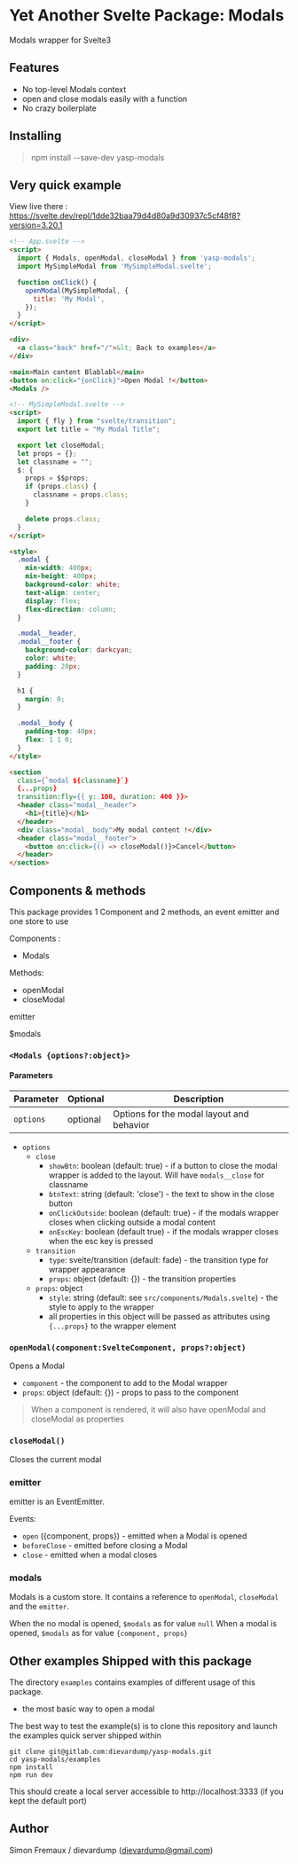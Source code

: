 # Yet Another Svelte Package: Modals

Modals wrapper for Svelte3

## Features

- No top-level Modals context
- open and close modals easily with a function
- No crazy boilerplate

## Installing

> npm install --save-dev yasp-modals

## Very quick example

View live there : https://svelte.dev/repl/1dde32baa79d4d80a9d30937c5cf48f8?version=3.20.1

```html
<!-- App.svelte -->
<script>
  import { Modals, openModal, closeModal } from 'yasp-modals';
  import MySimpleModal from 'MySimpleModal.svelte';

  function onClick() {
    openModal(MySimpleModal, {
      title: 'My Modal',
    });
  }
</script>

<div>
  <a class="back" href="/">&lt; Back to examples</a>
</div>

<main>Main content Blablabl</main>
<button on:click="{onClick}">Open Modal !</button>
<Modals />

<!-- MySimpleModal.svelte -->
<script>
  import { fly } from "svelte/transition";
  export let title = "My Modal Title";

  export let closeModal;
  let props = {};
  let classname = "";
  $: {
    props = $$props;
    if (props.class) {
      classname = props.class;
    }

    delete props.class;
  }
</script>

<style>
  .modal {
    min-width: 400px;
    min-height: 400px;
    background-color: white;
    text-align: center;
    display: flex;
    flex-direction: column;
  }

  .modal__header,
  .modal__footer {
    background-color: darkcyan;
    color: white;
    padding: 20px;
  }

  h1 {
    margin: 0;
  }

  .modal__body {
    padding-top: 40px;
    flex: 1 1 0;
  }
</style>

<section
  class={`modal ${classname}`}
  {...props}
  transition:fly={{ y: 100, duration: 400 }}>
  <header class="modal__header">
    <h1>{title}</h1>
  </header>
  <div class="modal__body">My modal content !</div>
  <header class="modal__footer">
    <button on:click={() => closeModal()}>Cancel</button>
  </header>
</section>
```

## Components & methods

This package provides 1 Component and 2 methods, an event emitter and one store to use

Components :

- Modals

Methods:

- openModal
- closeModal

emitter

\$modals

### `<Modals {options?:object}>`

#### Parameters

| Parameter | Optional | Description                               |
| --------- | -------- | ----------------------------------------- |
| `options` | optional | Options for the modal layout and behavior |

- `options`
  - `close`
    - `showBtn`: boolean (default: true) - if a button to close the modal wrapper is added to the layout. Will have `modals__close` for classname
    - `btnText`: string (default: 'close') - the text to show in the close button
    - `onClickOutside`: boolean (default: true) - if the modals wrapper closes when clicking outside a modal content
    - `onEscKey`: boolean (default true) - if the modals wrapper closes when the esc key is pressed
  - `transition`
    - `type`: svelte/transition (default: fade) - the transition type for wrapper appearance
    - `props`: object (default: {}) - the transition properties
  - `props`: object
    - `style`: string (default: see `src/components/Modals.svelte`) - the style to apply to the wrapper
    -  all properties in this object will be passed as attributes using `{...props}` to the wrapper element



### `openModal(component:SvelteComponent, props?:object)`

Opens a Modal

- `component` - the component to add to the Modal wrapper
- `props`: object (default: {}) - props to pass to the component

> When a component is rendered, it will also have openModal and closeModal as properties

### `closeModal()`

Closes the current modal

### emitter

emitter is an EventEmitter.

Events:

- `open` ({component, props}) - emitted when a Modal is opened
- `beforeClose` - emitted before closing a Modal
- `close` - emitted when a modal closes

### modals

Modals is a custom store.
It contains a reference to `openModal`, `closeModal` and the `emitter`.

When the no modal is opened, `$modals` as for value `null`
When a modal is opened, `$modals` as for value `{component, props}`

## Other examples Shipped with this package

The directory `examples` contains examples of different usage of this package.

- the most basic way to open a modal

The best way to test the example(s) is to clone this repository and launch the examples quick server shipped within

```
git clone git@gitlab.com:dievardump/yasp-modals.git
cd yasp-modals/examples
npm install
npm run dev
```

This should create a local server accessible to http://localhost:3333 (if you kept the default port)

## Author

Simon Fremaux / dievardump (dievardump@gmail.com)
